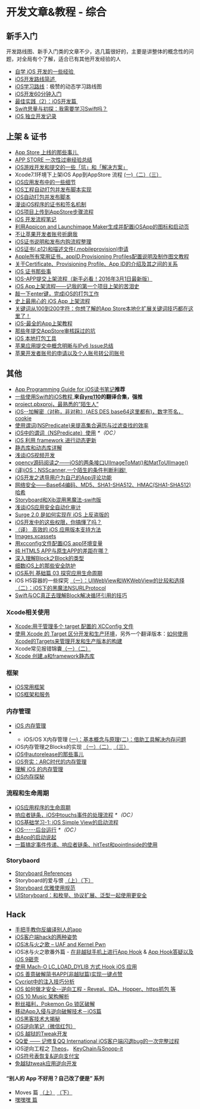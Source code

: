 # 开发文章&教程 - 综合
## 新手入门
开发路线图、新手入门类的文章不少，选几篇很好的，主要是讲整体的概念性的问题，对全局有个了解，适合已有其他开发经验的人
- [自学 iOS 开发的一些经验 ][1]
- [iOS开发路线简述 ][2]
- [iOS学习路线][3]：极赞的动态学习路线图
- [iOS开发60分钟入门][4]
- [最佳实践（2）：iOS开发篇 ][5]
- [Swift思量与初探：我需要学习Swift吗？][6]
- [iOS 独立开发记录][7]

## 上架 & 证书
- [App Store 上线的那些事儿 ][8]
- [APP STORE 一次性过审经验总结][9]
- [iOS游戏开发和提交的一些「坑」和「解决方案」][10]
- Xcode7.1环境下上架iOS App到AppStore 流程 [(一)][11][（二）][12][（三）][13]
- [iOS应用发布中的一些细节][14]
- [IOS工程自动打包并发布脚本实现][15]
- [iOS自动打包并发布脚本][16]
- [漫谈iOS程序的证书和签名机制][17]
- [iOS项目上传到AppStore步骤流程][18]
- [iOS 开发流程笔记][19]
- [利用Appicon and Launchimage Maker生成并配置iOSApp的图标和启动页][20]
- [不让苹果开发者账号折磨我][21]
- [iOS证书说明和发布内购流程整理][22]
- [iOS证书(.p12)和描述文件(.mobileprovision)申请][23]
- [Apple所有常用证书，appID,Provisioning Profiles配置说明及制作图文教程][24]
- [关于Certificate、Provisioning Profile、App ID的介绍及其之间的关系][25]
- [iOS 证书那些事][26]
- [IOS-APP提交上架流程（新手必看！2016年3月1日最新版）][27]
- [iOS App上架流程——记我的第一个项目上架的苦泪史][28]
- [敲一下enter键，完成iOS的打包工作][29]
- [史上最用心的 iOS App 上架流程][30]
- [关键词从100到200字符：你想了解的App Store本地化扩展关键词技巧都在这里了！][31]
- [iOS-最全的App上架教程][32]
- [那些年提交AppStore审核踩过的坑][33]
- [iOS 本地打包工具][34]
- [苹果应用提交中概念明晰与IPv6 Issue总结][35]
- [苹果开发者账号的申请以及个人账号转公司账号][36]

## 其他
- [App Programming Guide for iOS读书笔记][37]**推荐**
- [一些使用Swift的iOS教程][38],**来自[yrq110][39]的翻译合集，强推**
- [project.pbxproj，最熟悉的”陌生人”][40]
- [iOS--加解密（对称，非对称）(AES DES base64这里都有)，数字签名，cookie][41]
- [使用谓词(NSPredicate)来提高集合遍历与过滤查找的效率][42]
- [iOS中的谓词（NSPredicate）使用][43] _\*（OC）_
- [iOS 利用 framework 进行动态更新][44]
- [静态库和动态库详解][45]
- [浅谈iOS视频开发][46]
- [opencv源码阅读之——iOS的两条接口UIImageToMat()和MatToUIImage()][47]
- [(译)iOS：NSScanner,一个陌生的条件判断利器! ][48]
- [iOS开发之诱导用户为自己的App评论功能][49]
- [网络安全——Base64编码、MD5、SHA1-SHA512、HMAC(SHA1-SHA512)哈希][50]
- [Storyboard和Xib混用黑魔法-swift版][51]
- [浅谈iOS应用安全自动化审计][52]
- [Surge 2.0 是如何实现在 iOS 上反盗版的][53]
- [iOS开发中的这些权限，你搞懂了吗？][54]
- [（译） 高效的 iOS 应用版本支持方法][55]
- [Images.xcassets][56]
- [用xcconfig文件配置iOS app环境变量][57]
- [纯 HTML5 APP与原生APP的差距在哪？][58]
- [深入理解Block之Block的类型][59]
- [细数iOS上的那些安全防护][60]
- [iOS系列 基础篇 03 探究应用生命周期][61]
- iOS H5容器的一些探究 [（一）：UIWebView和WKWebView的比较和选择][62][（二）：iOS下的黑魔法NSURLProtocol][63]
- [Swift与OC真正去理解Block解决循环引用的技巧][64]

### Xcode相关使用
- [Xcode:用于管理多个 target 配置的 XCConfig 文件][65]
- [使用 Xcode 的 Target 区分开发和生产环境][66]，另外一个翻译版本：[如何使用Xcode的Targets来管理开发和生产版本的构建][67]
- Xcode常见报错锦囊[（一）][68][（二）][69]
- [Xcode 创建.a和framework静态库][70]

### 框架
- [iOS常用框架][71]
- [IOS框架和服务][72]

### 内存管理
- [iOS 内存管理][73]
- - iOS/OS X内存管理 [(一)：基本概念与原理][74][(二)：借助工具解决内存问题][75]
- iOS内存管理之Blocks的实现 [（一）][76][（二）][77] [（三）][78]
- [iOS中autorelease的那些事儿][79]
- [iOS夯实：ARC时代的内存管理][80]
- [理解 iOS 的内存管理][81]
- [iOS内存探秘][82]

### 流程和生命周期
- [iOS应用程序的生命周期][83]
- [响应者链条，iOS中touchs事件的处理流程][84] _\*（OC）_
- [IOS基础学习-1: iOS Simple View的启动流程][85]
- [iOS-----后台运行][86] _\*（OC）_
- [由App的启动说起][87]
- [一篇搞定事件传递、响应者链条、hitTest和pointInside的使用][88]

### Storybaord
- [Storyboard References][89]
- Storyboard的爱与恨 [（上）][90][（下）][91]
- [Storyboard 优雅使用规范][92]
- [UIStoryboard：和枚举、协议扩展、泛型一起使用更安全][93]

## Hack
- [手把手教你反编译别人的app][94]
- [iOS客户端hack的两种姿势][95]
- [iOS冰与火之歌 – UAF and Kernel Pwn][96]
- iOS冰与火之歌番外篇 - [在非越狱手机上进行App Hook][97] & [App Hook答疑以及iOS 9砸壳][98]
- [使用 Mach-O LC\_LOAD\_DYLIB 方式 Hook iOS 应用][99]
- [iOS 善意破解简书APP(非越狱篇)实现一键点赞][100]
- [Cycript中的注入技巧分析][101]
- [iOS 如何做才安全--逆向工程  -  Reveal、IDA、Hopper、https抓包 等][102]
- [iOS 10 Music 架构解析][103]
- [粉丝福利，Pokemon Go 锁区破解][104]
- [移动App入侵与逆向破解技术－iOS篇][105]
- [iOS黑客技术大揭秘][106]
- [iOS逆向笔记（微信红包）][107]
- [iOS 越狱的Tweak开发][108]
- [QQ爱 —— 记修复QQ International iOS客户端闪退bug的一次完整过程][109]
- iOS逆向工程之 [Theos][110]， [KeyChain与Snoop-it][111]
- [iOS符号表恢复&逆向支付宝][112]
- [免越狱tweak应用逆向开发][113]

#### “别人的 App 不好用？自己改了便是” 系列
- Moves 篇 [（上）][114]  [（下）][115]
- [嘿嘿嘿 篇][116]

[1]:	http://limboy.me/ios/2014/12/31/learning-ios.html
[2]:	http://www.coderyi.com/archives/397
[3]:	http://ios.skyfox.org/route.html
[4]:	http://blog.csdn.net/a451493485/article/details/9364867
[5]:	http://ios.jobbole.com/81830/
[6]:	https://segmentfault.com/a/1190000004483254 "Swift思量与初探：我需要学习Swift吗？"
[7]:	http://azureyu.com/iOSDevRecord.html
[8]:	http://wiki.jikexueyuan.com/project/app-store-refused/
[9]:	http://pmjane.com/post/app-store-ci-xing-guo-shen-jing-yan-zong-jie
[10]:	http://wuzhiwei.net/ios_dev_trap_and_solution/ "iOS游戏开发和提交的一些「坑」和「解决方案」"
[11]:	http://www.cnblogs.com/ChinaKingKong/p/4957682.html "Xcode7.1环境下上架iOS App到AppStore 流程 (Part 一)"
[12]:	http://www.cnblogs.com/ChinaKingKong/p/4964549.html
[13]:	http://www.cnblogs.com/ChinaKingKong/p/4964745.html
[14]:	http://www.cnblogs.com/daiweilai/p/4974394.html "iOS应用发布中的一些细节"
[15]:	http://blog.nswebfrog.com/2013/02/18/ios-automation/ "IOS工程自动打包并发布脚本实现"
[16]:	http://liumh.com/2015/11/25/ios-auto-archive-ipa/ "iOS自动打包并发布脚本"
[17]:	http://www.pchou.info/ios/2015/12/14/ios-certification-and-code-sign.html "漫谈iOS程序的证书和签名机制"
[18]:	http://www.cnblogs.com/jgCho/p/5089481.html "iOS项目上传到AppStore步骤流程"
[19]:	https://github.com/leecade/ios-dev-flow
[20]:	http://www.cnblogs.com/lidongxu/p/5114355.html "利用Appicon and Launchimage Maker生成并配置iOSApp的图标和启动页"
[21]:	http://www.jianshu.com/p/cb6c5f1c972b "不让苹果开发者账号折磨我"
[22]:	https://zilaiyedaren.github.io/blog/iOS%E8%AF%81%E4%B9%A6%E8%AF%B4%E6%98%8E%E5%92%8C%E5%8F%91%E5%B8%83%E5%86%85%E8%B4%AD%E6%B5%81%E7%A8%8B%E6%95%B4%E7%90%86/ "iOS证书说明和发布内购流程整理"
[23]:	https://zilaiyedaren.github.io/blog/iOS%E8%AF%81%E4%B9%A6(.p12)%E5%92%8C%E6%8F%8F%E8%BF%B0%E6%96%87%E4%BB%B6(.mobileprovision)%E7%94%B3%E8%AF%B7/ "iOS证书(.p12)和描述文件(.mobileprovision)申请"
[24]:	https://zilaiyedaren.github.io/blog/Apple%E6%89%80%E6%9C%89%E5%B8%B8%E7%94%A8%E8%AF%81%E4%B9%A6%EF%BC%8CappID,Provisioning%20Profiles%E9%85%8D%E7%BD%AE%E8%AF%B4%E6%98%8E%E5%8F%8A%E5%88%B6%E4%BD%9C%E5%9B%BE%E6%96%87%E6%95%99%E7%A8%8B/ "Apple所有常用证书，appID,Provisioning Profiles配置说明及制作图文教程"
[25]:	https://zilaiyedaren.github.io/blog/%E5%85%B3%E4%BA%8ECertificate%E3%80%81Provisioning%20Profile%E3%80%81App%20ID%E7%9A%84%E4%BB%8B%E7%BB%8D%E5%8F%8A%E5%85%B6%E4%B9%8B%E9%97%B4%E7%9A%84%E5%85%B3%E7%B3%BB/ "关于Certificate、Provisioning Profile、App ID的介绍及其之间的关系"
[26]:	http://www.cnblogs.com/wangyang1213/p/5209119.html "iOS 证书那些事"
[27]:	http://www.cnblogs.com/BK-12345/p/5232633.html "IOS-APP提交上架流程（新手必看！2016年3月1日最新版）"
[28]:	http://blog.treney.com/index.php/archives/ToAppStore.html
[29]:	http://www.jianshu.com/p/a6cc6d9346ed "敲一下enter键，完成iOS的打包工作"
[30]:	http://ios.jobbole.com/84643/
[31]:	http://www.gupowang.com/app/4226.html
[32]:	http://www.jianshu.com/p/cea762105f7c "iOS-最全的App上架教程"
[33]:	http://www.jianshu.com/p/610f8c1938d2 "那些年提交AppStore审核踩过的坑"
[34]:	http://stonedu.site/2016/08/17/iOS-%E6%9C%AC%E5%9C%B0%E6%89%93%E5%8C%85%E5%B7%A5%E5%85%B7/ "iOS 本地打包工具"
[35]:	https://segmentfault.com/a/1190000006718251 "苹果应用提交中概念明晰与IPv6 Issue总结"
[36]:	http://www.cnblogs.com/zhanggui/p/6412659.html "苹果开发者账号的申请以及个人账号转公司账号"
[37]:	http://www.jianshu.com/p/0ee3548e5256 "App Programming Guide for iOS读书笔记"
[38]:	https://yrq110.gitbooks.io/some_ios_tutorials_with_swift/content/
[39]:	https://github.com/yrq110 "yrq110"
[40]:	http://www.olinone.com/?p=215
[41]:	http://www.jianshu.com/p/ac841b772c7a "iOS--加解密（对称，非对称）(AES DES base64这里都有)，数字签名，cookie"
[42]:	http://segmentfault.com/a/1190000004238379 "使用谓词(NSPredicate)来提高集合遍历与过滤查找的效率"
[43]:	http://www.jianshu.com/p/88be28860cde "iOS中的谓词（NSPredicate）使用"
[44]:	http://yq.aliyun.com/articles/3024
[45]:	http://www.jianshu.com/p/c8366e4f9378 "iOS专题2:静态库和动态库详解"
[46]:	http://www.cnblogs.com/booksky/p/5213198.html "浅谈iOS视频开发"
[47]:	http://www.cnblogs.com/panxiaochun/p/5387743.html "opencv源码阅读之——iOS的两条接口UIImageToMat()和MatToUIImage()"
[48]:	http://www.jianshu.com/p/fbebd33d5b34 "[译] iOS：NSScanner,一个陌生的条件判断利器!"
[49]:	http://www.jianshu.com/p/31003629f97d "iOS开发之诱导用户为自己的App评论功能"
[50]:	http://www.cnblogs.com/mddblog/p/5512708.html "网络安全——Base64编码、MD5、SHA1-SHA512、HMAC(SHA1-SHA512)哈希"
[51]:	http://www.jianshu.com/p/24cc7f8cf06e "Storyboard和Xib混用黑魔法-swift版"
[52]:	https://security.tencent.com/index.php/blog/msg/105
[53]:	https://medium.com/@Blankwonder/surge-2-0-%E6%98%AF%E5%A6%82%E4%BD%95%E5%8F%8D%E7%9B%97%E7%89%88%E7%9A%84-c03d8a41c9de "Surge 2.0 是如何实现在 iOS 上反盗版的"
[54]:	http://www.jianshu.com/p/27e57922232b "iOS开发中的这些权限，你搞懂了吗？"
[55]:	https://github.com/DeadLion/gold-miner/blob/4600f3ff7dde9d61b877bd62ac5bfa44eca8c547/TODO/efficient-iOS-version-checking.md "[译] 高效的 iOS 应用版本支持方法"
[56]:	http://www.cnblogs.com/rainySue/p/Imagesxcassets.html "Images.xcassets"
[57]:	http://www.jianshu.com/p/9b8bc8351223 "用xcconfig文件配置iOS app环境变量"
[58]:	http://www.cnblogs.com/YangFuShun/p/5778746.html "纯 HTML5 APP与原生APP的差距在哪？"
[59]:	http://www.jianshu.com/p/0855b68d1c1d "深入理解Block之Block的类型"
[60]:	https://jaq.alibaba.com/community/art/show?articleid=486 "细数iOS上的那些安全防护"
[61]:	http://www.cnblogs.com/LonelyShadow/p/5816112.html "iOS系列 基础篇 03 探究应用生命周期"
[62]:	http://www.jianshu.com/p/84a6b1ac974a "iOS H5容器的一些探究（一）：UIWebView和WKWebView的比较和选择"
[63]:	http://www.jianshu.com/p/03ddcfe5ebd7 "iOS H5容器的一些探究（二）：iOS下的黑魔法NSURLProtocol"
[64]:	http://www.jianshu.com/p/bf2b8f278a81
[65]:	http://swift.gg/2015/12/01/xcode-xcconfig-files-for-managing-targets-configurations/ "Xcode:用于管理多个 target 配置的 XCConfig 文件"
[66]:	http://swift.gg/2016/04/22/using-xcode-targets/ "使用 Xcode 的 Target 区分开发和生产环境"
[67]:	http://mp.weixin.qq.com/s?__biz=MjM5OTM0MzIwMQ==&mid=2652546114&idx=1&sn=67e479d82e0d0a662b05082fe74f731b&scene=0#wechat_redirect
[68]:	http://www.jianshu.com/p/617ee322ab68 "Xcode常见报错锦囊"
[69]:	http://www.jianshu.com/p/8f0d003df4bd "Xcode常见报错锦囊（二）"
[70]:	http://www.jianshu.com/p/43d55ae49f59 "Xcode 创建.a和framework静态库"
[71]:	http://www.jianshu.com/p/e7fc525f342d
[72]:	http://www.cnblogs.com/jgCho/p/4960048.html "IOS框架和服务"
[73]:	http://www.cnblogs.com/huangjianwu/p/4962772.html "iOS 内存管理"
[74]:	http://www.jianshu.com/p/1928b54e1253 "iOS/OS X内存管理(一)：基本概念与原理"
[75]:	http://www.jianshu.com/p/09c5141d4531 "iOS/OS X内存管理(二)：借助工具解决内存问题"
[76]:	http://lastdays.cn/2016/02/23/blocks1/ "iOS内存管理之Blocks的实现（一）"
[77]:	http://lastdays.cn/2016/02/24/Blocks2/ "iOS内存管理之Blocks的实现（二）"
[78]:	http://lastdays.cn/2016/02/26/block3/ "iOS内存管理之Blocks的实现（三）"
[79]:	http://www.jianshu.com/p/5559bc15490d "iOS中autorelease的那些事儿"
[80]:	https://github.com/100mango/zen/blob/master/iOS%E5%A4%AF%E5%AE%9E%EF%BC%9AARC%E6%97%B6%E4%BB%A3%E7%9A%84%E5%86%85%E5%AD%98%E7%AE%A1%E7%90%86/#iOS%E5%A4%AF%E5%AE%9E%EF%BC%9AARC%E6%97%B6%E4%BB%A3%E7%9A%84%E5%86%85%E5%AD%98%E7%AE%A1%E7%90%86.md
[81]:	http://blog.devtang.com/2016/07/30/ios-memory-management/ "理解 iOS 的内存管理"
[82]:	http://foggry.com/blog/2017/02/13/iosnei-cun-tan-mi/ "iOS内存探秘"
[83]:	http://www.jianshu.com/p/aa50e5350852?utm_campaign=maleskine&utm_content=note&utm_medium=writer_share&utm_source=weibo
[84]:	http://www.cnblogs.com/suqiankun/p/4944042.html "响应者链条，iOS中touchs事件的处理流程。"
[85]:	http://www.admin85.com/u/mobile/ios/9443.html "IOS基础学习-1: iOS Simple View的启动流程"
[86]:	http://www.cnblogs.com/congli0220/p/5019945.html "iOS-----后台运行"
[87]:	http://oncenote.com/2015/06/01/How-App-Launch/ "由App的启动说起"
[88]:	http://www.jianshu.com/p/2f664e71c527 "一篇搞定事件传递、响应者链条、hitTest和pointInside的使用"
[89]:	https://zilaiyedaren.github.io/blog/Storyboard-References/ "Storyboard References"
[90]:	http://shengpan.net/storyboard/ "Storyboard的爱与恨（上）"
[91]:	http://shengpan.net/storyboard2/ "Storyboard的爱与恨（下）"
[92]:	http://www.cocoachina.com/ios/20160714/17035.html
[93]:	http://swift.gg/2016/09/26/uistoryboard-safer-with-enums-protocol-extensions-and-generics/ "UIStoryboard：和枚举、协议扩展、泛型一起使用更安全"
[94]:	http://www.jianshu.com/p/10873c5c1e08 "手把手教你反编译别人的app"
[95]:	http://drops.wooyun.org/mobile/12466
[96]:	http://drops.wooyun.org/tips/16681
[97]:	http://drops.wooyun.org/papers/12803
[98]:	http://drops.wooyun.org/papers/13824
[99]:	https://testerhome.com/topics/4536
[100]:	http://www.jianshu.com/p/ab8d6db22e0f "iOS 善意破解简书APP(非越狱篇)实现一键点赞"
[101]:	http://drops.wooyun.org/mobile/15794
[102]:	http://www.cnblogs.com/dahe007/p/5546990.html "iOS 如何做才安全--逆向工程  -  Reveal、IDA、Hopper、https抓包 等"
[103]:	http://mp.weixin.qq.com/s?__biz=MzIwMTYzMzcwOQ==&mid=2650948426&idx=1&sn=39660132831ca76f45c73c2c50ed47ed&scene=0#wechat_redirect
[104]:	http://mp.weixin.qq.com/s?__biz=MzIwMTYzMzcwOQ==&mid=2650948432&idx=1&sn=125742722bbbce53774199a587688088&scene=23&srcid=0709zU3q7iORL9rNWtADE4U0#rd
[105]:	http://mp.weixin.qq.com/s?__biz=MzA3NTYzODYzMg==&mid=2653577384&idx=1&sn=b44a9c9651bf09c5bea7e0337031c53c#rd
[106]:	http://www.cnblogs.com/bugly/p/5715971.html "【腾讯Bugly干货分享】iOS黑客技术大揭秘"
[107]:	https://zi.com/w/a?id=30a4Jo&wechatId=&object=article
[108]:	https://yohunl.com/ios-yue-yu-de-tweakkai-fa/ "iOS 越狱的Tweak开发"
[109]:	http://iosre.com/t/qq-qq-international-ios-bug/4653 "QQ爱 —— 记修复QQ International iOS客户端闪退bug的一次完整过程"
[110]:	http://www.cnblogs.com/ludashi/p/5714095.html "iOS逆向工程之Theos"
[111]:	http://www.cnblogs.com/ludashi/p/5808119.html "iOS逆向工程之KeyChain与Snoop-it"
[112]:	http://blog.imjun.net/2016/08/25/iOS%E7%AC%A6%E5%8F%B7%E8%A1%A8%E6%81%A2%E5%A4%8D-%E9%80%86%E5%90%91%E6%94%AF%E4%BB%98%E5%AE%9D/ "iOS符号表恢复&逆向支付宝"
[113]:	http://www.jianshu.com/p/cd1f8ae46a3c "免越狱tweak应用逆向开发"
[114]:	http://mp.weixin.qq.com/s?__biz=MzIwMTYzMzcwOQ==&mid=2650948304&idx=1&sn=f76e7b765a7fcabcb71d37052b46e489&scene=0#wechat_redirect
[115]:	http://mp.weixin.qq.com/s?__biz=MzIwMTYzMzcwOQ==&mid=2650948316&idx=1&sn=584f6c7fe9bf07a28985ffe53da4927e&scene=0#wechat_redirect
[116]:	https://mp.weixin.qq.com/s?__biz=MzIwMTYzMzcwOQ==&mid=2650948334&idx=1&sn=941d616d25ed16d967595e652e6c4d3b